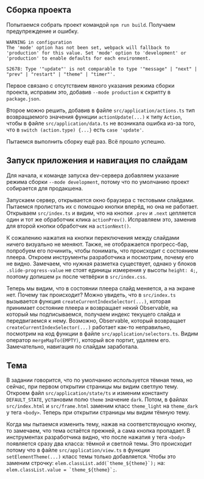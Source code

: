 ## Сборка проекта
Попытаемся собрать проект командой ```npm run build```. Получаем предупреждение и ошибку. 
```
WARNING in configuration
The 'mode' option has not been set, webpack will fallback to 'production' for this value. Set 'mode' option to 'development' or 'production' to enable defaults for each environment.

S2678: Type '"update"' is not comparable to type '"message" | "next" | "prev" | "restart" | "theme" | "timer"'.
```
Первое связано с отсутствием явного указания режима сборки проекта, исправим это, добавив ``--mode production`` к скрипту в ``package.json``.

Второе можно решить, добавив в файле ```src/application/actions.ts``` тип возвращаемого значения функции ``actionUpdate(...)`` к типу ``Action``, чтобы в файле ``src/application/data.ts`` не возникала ошибка из-за того, что в ``switch (action.type) {...}`` есть ``case 'update'``.

Пытаемся выполнить сборку ещё раз. Всё прошло успешно.

## Запуск приложения и навигация по слайдам
Для начала, к команде запуска dev-сервера добавляем указание режима сборки ``--mode development``, потому что по умолчанию проект собирается для продакшена.

Запускаем сервер, открывается окно браузера с тестовыми слайдами. Пытаемся пролистать их с помощью кнопки вперёд, но она не работает. Открываем ``src/index.ts`` и видим, что на кнопки ``.prev`` и ``.next`` цепляется один и тот же обработчик клика ``actionPrev()``. Исправляем это, заменив для второй кнопки обработчик на ``actionNext()``. 

К сожалению нажатия на кнопки переключения между слайдами ничего визуально не меняют. Также, не отображается прогресс-бар, попробуем его починить, чтобы понимать, что происходит с состоянием плеера. Откроем инструменты разработчика и посмотрим, почему его не видно. Замечаем, что нужная разметка существует, однако у блоков ``.slide-progress-value`` не стоят единицы измерения у высоты ``height: 4;``, поэтому допишем ``px`` после четвёрки в ``src/index.css``. 

Теперь мы видим, что в состоянии плеера слайд меняется, а на экране нет.
Почему так происходит? Можно увидеть, что в ``src/index.ts`` вызывается функция ``createCurrentIndexSelector(...)``, которая принимает состояние плеера и возвращает некий Observable, на который мы подписываемся, получаем индекс текущего слайда и передвигаемся к нему. Возможно, Observable, который возвращает ``createCurrentIndexSelector(...)`` работает как-то неправильно, посмотрим на код функции в файле ``src/application/selectors.ts``. Видим оператор ``mergeMapTo(EMPTY)``, который все портит, удаляем его. Замечательно, навигация по слайдам заработала.

## Тема
В задании говорится, что по умолчанию используется тёмная тема, но сейчас, при первом открытии страницы мы видим светлую тему.
Откроем файл ``src/application/state/ts`` и изменим константу ``DEFAULT_STATE``, установим полю ``theme`` значение ``dark``.  Потом, в файлах ``src/index.html`` и ``src/frame.html`` заменим класс ``theme_light`` на ``theme_dark`` у тега ``<body>``. Теперь при открытии страницы мы видим тёмную тему.

Когда мы пытаемся изменить тему, нажав на соответствующую кнопку, то замечаем, что тема остаётся прежней, а сама кнопка пропадает. В инструментах разработчика видно, что после нажатия у тега ``<body>`` появляется сразу два класса: тёмной и светлой темы. Это происходит потому что в файле ``src/application/view.ts`` в функции ``setElementTheme(...)`` класс темы только добавляется.
Чтобы это заменим строчку: ``elem.classList.add(`theme_${theme}`);``
на: ``elem.classList.value = `theme_${theme}`;``.